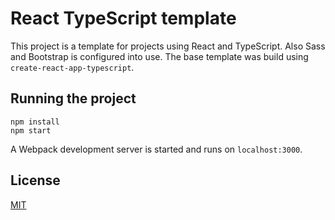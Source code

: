 # React TypeScript template

This project is a template for projects using React and TypeScript. Also Sass and Bootstrap is configured into use.
The base template was build using `create-react-app-typescript`.

## Running the project

```
npm install
npm start
```

A Webpack development server is started and runs on `localhost:3000`.

## License

[MIT](LICENSE)
